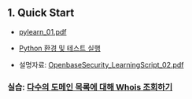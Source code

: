 ## 1. Quick Start

* [pylearn_01.pdf](./pylearn_01.pdf)

* [Python 환경 및 테스트 실행](./python_setup.md)

* 설명자료: [OpenbaseSecurity_LearningScript_02.pdf](./02/OpenbaseSecurity_LearningScript_02.pdf)

### 실습: [다수의 도메인 목록에 대해 Whois 조회하기](./02/exercise.md)